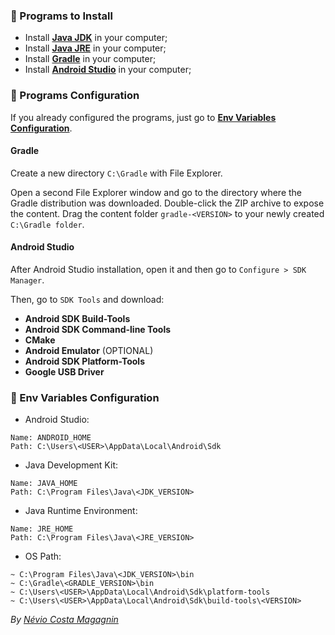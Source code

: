 ### :beginner: Programs to Install

- Install **[Java JDK](https://www.oracle.com/br/java/technologies/javase/javase-jdk8-downloads.html)** in your computer;
- Install **[Java JRE](https://docs.oracle.com/goldengate/1212/gg-winux/GDRAD/java.htm#BGBFJHAB)** in your computer;
- Install **[Gradle](https://gradle.org/install/)** in your computer;
- Install **[Android Studio](https://developer.android.com/studio)** in your computer;

### :floppy_disk: Programs Configuration

If you already configured the programs, just go to **[Env Variables Configuration](https://github.com/NEVI0/how-to-configure-mobile-environment#pencil-env-variables-configuration)**.

#### **Gradle**

Create a new directory `C:\Gradle` with File Explorer.

Open a second File Explorer window and go to the directory where the Gradle distribution was downloaded. Double-click the ZIP archive to expose the content. Drag the content folder `gradle-<VERSION>` to your newly created `C:\Gradle folder`.

#### **Android Studio**

After Android Studio installation, open it and then go to `Configure > SDK Manager`.

Then, go to `SDK Tools` and download:
- **Android SDK Build-Tools**
- **Android SDK Command-line Tools**
- **CMake**
- **Android Emulator** (OPTIONAL)
- **Android SDK Platform-Tools**
- **Google USB Driver**


### :pencil: Env Variables Configuration

- Android Studio:
```
Name: ANDROID_HOME
Path: C:\Users\<USER>\AppData\Local\Android\Sdk
```

- Java Development Kit:
```
Name: JAVA_HOME
Path: C:\Program Files\Java\<JDK_VERSION>
```

- Java Runtime Environment:
```
Name: JRE_HOME
Path: C:\Program Files\Java\<JRE_VERSION>
```

- OS Path:
```
~ C:\Program Files\Java\<JDK_VERSION>\bin
~ C:\Gradle\<GRADLE_VERSION>\bin
~ C:\Users\<USER>\AppData\Local\Android\Sdk\platform-tools
~ C:\Users\<USER>\AppData\Local\Android\Sdk\build-tools\<VERSION>
```

*By [Névio Costa Magagnin](https://www.linkedin.com/in/n%C3%A9vio-magagnin-045710177/)*